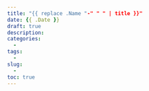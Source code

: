 ```yaml
---
title: "{{ replace .Name "-" " " | title }}"
date: {{ .Date }}
draft: true
description: 
categories:
  - 
tags:
  -
slug:
  -
toc: true
---
```


<!--more-->
